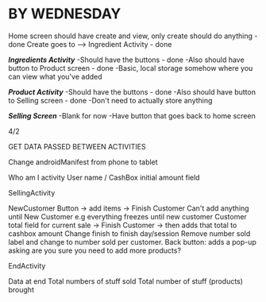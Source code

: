 BY WEDNESDAY
============
Home screen should have create and view, only create should do anything - done
Create goes to --> Ingredient Activity - done

***Ingredients Activity***
-Should have the buttons - done
-Also should have button to Product screen - done
-Basic, local storage somehow where you can view what you've added 


***Product Activity***
-Should have the buttons - done
-Also should have button to Selling screen - done
-Don't need to actually store anything


***Selling Screen***
-Blank for now
-Have button that goes back to home screen


4/2

GET DATA PASSED BETWEEN ACTIVITIES

Change androidManifest from phone to tablet 

Who am I activity
User name / CashBox initial amount field

SellingActivity

NewCustomer Button -> add items -> Finish Customer
Can't add anything until New Customer e.g everything freezes until new customer
Customer total field for current sale -> Finish Customer -> then adds that total to cashbox amount
Change finish to finish day/session
Remove number sold label and change to number sold per customer. 
Back button: adds a pop-up asking are you sure you need to add more products?

EndActivity

Data at end
Total numbers of stuff sold
Total number of stuff (products) brought

